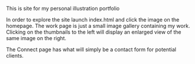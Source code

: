 This is site for my personal illustration portfolio

In order to explore the site launch index.html and click the image on the homepage.  The work page is just a small image gallery containing my work.  Clicking on the thumbnails to the left will display an enlarged view of the same image on the right.  

The Connect page has what will simply be a contact form for potential clients.
